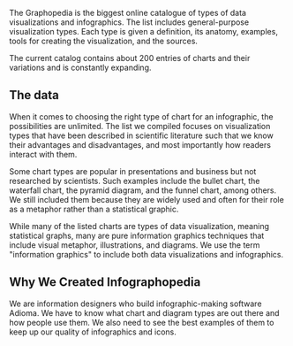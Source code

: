 The Graphopedia is the biggest online catalogue of types of data visualizations and infographics.
The list includes general-purpose visualization types. Each type is given a definition, its anatomy, examples, tools for creating the visualization, and the sources.

The current catalog contains about 200 entries of charts and their variations and is constantly expanding.


## The data

When it comes to choosing the right type of chart for an infographic, the possibilities are unlimited. The list we compiled focuses on visualization types that have been described in scientific literature such that we know their advantages and disadvantages, and most importantly how readers interact with them.

Some chart types are popular in presentations and business but not researched by scientists. Such examples include the bullet chart, the waterfall chart, the pyramid diagram, and the funnel chart, among others. We still included them because they are widely used and often for their role as a metaphor rather than a statistical graphic.

While many of the listed charts are types of data visualization, meaning statistical graphs, many are pure information graphics techniques that include visual metaphor, illustrations, and diagrams. We use the term "information graphics" to include both data visualizations and infographics.


## Why We Created Infographopedia

We are information designers who build infographic-making software Adioma. We have to know what chart and diagram types are out there and how people use them. We also need to see the best examples of them to keep up our quality of infographics and icons.
